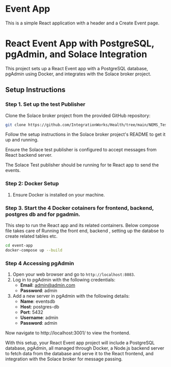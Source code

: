 # Event App

This is a simple React application with a header and a Create Event page.

# React Event App with PostgreSQL, pgAdmin, and Solace Integration

This project sets up a React Event app with a PostgreSQL database, pgAdmin using Docker, and integrates with the Solace broker project.

## Setup Instructions

###  Step 1. Set up the test Publisher 
Clone the Solace broker project from the provided GitHub repository:
```bash
git clone https://github.com/IntegrationWorks/Health/tree/main/NEMS_Test_Harness
```

Follow the setup instructions in the Solace broker project's README to get it up and running.

Ensure the Solace test publisher is configured to accept messages from React backend server.

The Solace Test publisher should be running for te React app to send the events. 

### Step 2: Docker Setup

1. Ensure Docker is installed on your machine.

### Step 3. Start the 4 Docker cotainers for frontend, backend, postgres db and for pgadmin.

This step to run the React app and its related containers.
Below compose file takes care of Running the front end, backend , setting up the databse to create related tables etc. 

```bash
cd event-app
docker-compose up --build
```

###  Step 4 Accessing pgAdmin

1. Open your web browser and go to `http://localhost:8083`.
2. Log in to pgAdmin with the following credentials:
   - **Email**: admin@admin.com
   - **Password**: admin
3. Add a new server in pgAdmin with the following details:
   - **Name**: eventsdb
   - **Host**: postgres-db
   - **Port**: 5432
   - **Username**: admin
   - **Password**: admin


Now navigate to http://localhost:3001/ to view the frontend.

With this setup, your React Event app project will include a PostgreSQL database, pgAdmin, all managed through Docker, a Node.js backend server to fetch data from the database and serve it to the React frontend, and integration with the Solace broker for message passing.
